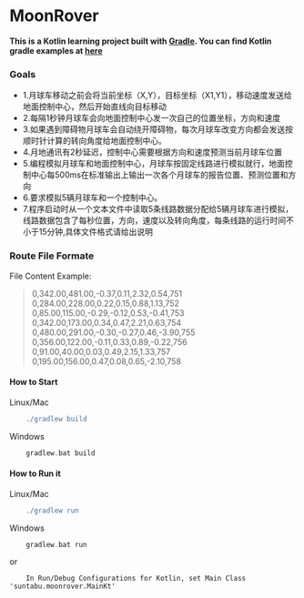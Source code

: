# MoonRover
**This is a Kotlin learning project built with [Gradle](http://kotlinlang.org/docs/reference/using-gradle.html). You can find Kotlin gradle examples at [here](https://github.com/JetBrains/kotlin-examples/tree/master/gradle/hello-world)**

### Goals
- 1.月球车移动之前会将当前坐标（X,Y），目标坐标（X1,Y1），移动速度发送给地面控制中心，然后开始直线向目标移动
- 2.每隔1秒钟月球车会向地面控制中心发一次自己的位置坐标，方向和速度
- 3.如果遇到障碍物月球车会自动绕开障碍物，每次月球车改变方向都会发送按顺时针计算的转向角度给地面控制中心。
- 4.月地通讯有2秒延迟，控制中心需要根据方向和速度预测当前月球车位置
- 5.编程模拟月球车和地面控制中心，月球车按固定线路进行模拟就行，地面控制中心每500ms在标准输出上输出一次各个月球车的报告位置、预测位置和方向
- 6.要求模拟5辆月球车和一个控制中心。
- 7.程序启动时从一个文本文件中读取5条线路数据分配给5辆月球车进行模拟，线路数据包含了每秒位置，方向，速度以及转向角度，每条线路的运行时间不小于15分钟,具体文件格式请给出说明

### Route File Formate
File Content Example:
> 0,342.00,481.00,-0.37,0.11,2.32,0.54,751
  0,284.00,228.00,0.22,0.15,0.88,1.13,752
  0,85.00,115.00,-0.29,-0.12,0.53,-0.41,753
  0,342.00,173.00,0.34,0.47,2.21,0.63,754
  0,480.00,291.00,-0.30,-0.27,0.46,-3.90,755
  0,356.00,122.00,-0.11,0.33,0.89,-0.22,756
  0,91.00,40.00,0.03,0.49,2.15,1.33,757
  0,195.00,156.00,0.47,0.08,0.65,-2.10,758








#### How to Start
Linux/Mac
``` gradle
	./gradlew build
```
Windows
``` gradle
	gradlew.bat build
```


#### How to Run it
Linux/Mac
``` gradle
	./gradlew run
```
Windows
``` gradle
	gradlew.bat run
```
or
```
	In Run/Debug Configurations for Kotlin, set Main Class 'suntabu.moonrover.MainKt' 
```
